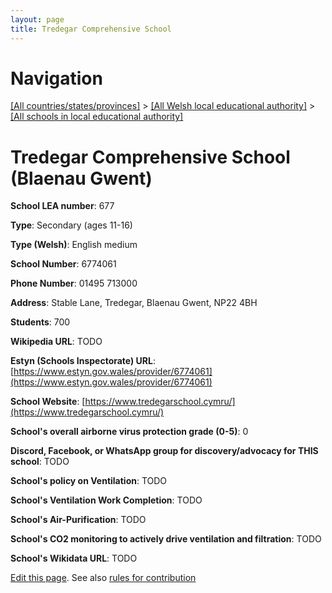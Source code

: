 ```yaml
---
layout: page
title: Tredegar Comprehensive School
---
```

# Navigation

[[All countries/states/provinces]](../../..) > [[All Welsh local educational authority]](../..) > [[All schools in local educational authority]](..)

# Tredegar Comprehensive School (Blaenau Gwent)

**School LEA number**: 677

**Type**: Secondary (ages 11-16)

**Type (Welsh)**: English medium

**School Number**: 6774061

**Phone Number**: 01495 713000

**Address**: Stable Lane, Tredegar, Blaenau Gwent, NP22 4BH

**Students**: 700

**Wikipedia URL**: TODO

**Estyn (Schools Inspectorate) URL**: [https://www.estyn.gov.wales/provider/6774061](https://www.estyn.gov.wales/provider/6774061)

**School Website**: [https://www.tredegarschool.cymru/](https://www.tredegarschool.cymru/)

**School's overall airborne virus protection grade (0-5)**: 0

**Discord, Facebook, or WhatsApp group for discovery/advocacy for THIS school**: TODO

**School's policy on Ventilation**: TODO

**School's Ventilation Work Completion**: TODO

**School's Air-Purification**: TODO

**School's CO2 monitoring to actively drive ventilation and filtration**: TODO

**School's Wikidata URL**: TODO




[Edit this page](https://github.com/VentilationProject/Wales/edit/prif/./Blaenau_Gwent/Tredegar_Comprehensive_School.md). See also [rules for contribution](../../../contribution-rules/)